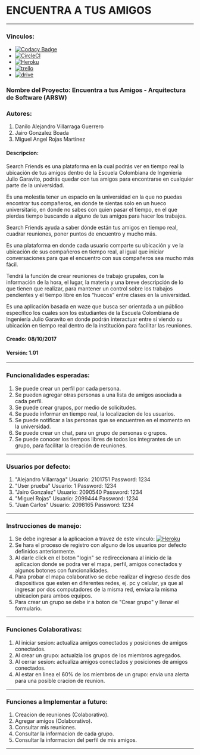 # ENCUENTRA A TUS AMIGOS
***
### Vinculos:
- [![Codacy Badge](https://2.bp.blogspot.com/-_uq7ERTX26A/WfUgXxuIY0I/AAAAAAAAD0g/eQxgmOGLrTghlr-vft9pdGDYsa_btylAwCLcBGAs/s1600/iconocodacy.png)](https://www.codacy.com/app/Proyectoarsw2017/ARSW-Proyecto-EncuentraATusAmigos-2017-2/dashboard)
- [![CircleCI](https://4.bp.blogspot.com/-jN7KDDIPNgI/WfUhI_l2RMI/AAAAAAAAD0s/Gi-lsPn-btsHOWjO95p5Q-lgPqS5DIsMwCLcBGAs/s1600/imagen%2Bcircleci.png)](https://circleci.com/gh/Proyectoarsw2017/ARSW-Proyecto-EncuentraATusAmigos-2017-2)
- [![Heroku](https://wmpics.pics/di-D9YP.png)](https://arsw-proyecto-2017-2.herokuapp.com)
- [![trello](https://1.bp.blogspot.com/-VnIVUyud-2I/WfMm-l9K5fI/AAAAAAAAD0E/lo0xB4GQLt0Q9W3uwFZ3GW7bacj6CXQXQCLcBGAs/s1600/iconotrello.png)](https://trello.com/b/2KWuQi7A/arsw-2017-2-encuentra-a-tus-amigos)
- [![drive](https://4.bp.blogspot.com/-iMaOlu-aY1s/WfMnnYkodrI/AAAAAAAAD0Q/ne9eiKFk_LoS6rSPa0_ijv5R_1-a89sRgCLcBGAs/s1600/iconodrive.png)](https://drive.google.com/open?id=0B7LApJOHv8_YekpycXc3bzhHVms)


### Nombre del Proyecto: Encuentra a tus Amigos - Arquitectura de Software (ARSW)
### Autores: 
1. Danilo Alejandro Villarraga Guerrero
2. Jairo Gonzalez Boada
3. Miguel Angel Rojas Martinez

#### Descripcion: 
Search Friends es una plataforma en la cual podrás ver en tiempo real la ubicación de tus amigos  dentro de la Escuela Colombiana de Ingeniería Julio Garavito, podrás quedar con tus amigos para encontrarse en cualquier parte de la universidad.

Es una molestia tener un espacio en la universidad en la que no puedas encontrar  tus compañeros, en donde te sientas solo en un hueco universitario, en donde no sabes con quien pasar el tiempo, en el que pierdas tiempo buscando a alguno de tus amigos para hacer los trabajos.

Search Friends ayuda a saber dónde están tus amigos en tiempo real, cuadrar reuniones, poner puntos de encuentro y mucho más. 

Es una plataforma en donde cada usuario comparte su ubicación y ve la ubicación de sus compañeros en tiempo real, al igual que iniciar conversaciones para que el encuentro con sus compañeros sea mucho más fácil.

Tendrá la función de crear reuniones de trabajo grupales, con la información de la hora, el lugar, la materia y una breve descripción de lo que tienen que realizar, para mantener un control sobre los trabajos pendientes y el tiempo libre en los “huecos” entre clases en la universidad.

Es una aplicación basada en waze que busca ser orientada a un público específico los cuales son los estudiantes de la Escuela Colombiana de Ingeniería Julio Garavito en donde podrán interactuar entre sí viendo su ubicación en tiempo real dentro de la institución para facilitar las reuniones.

#### Creado: 08/10/2017
#### Versión: 1.01
***
### Funcionalidades esperadas:

1. Se puede crear un perfil por cada persona.
2. Se pueden agregar otras personas a una lista de amigos asociada a cada perfil.
3. Se puede crear grupos, por medio de solicitudes.
4. Se puede informar en tiempo real, la localizacion de los usuarios.
5. Se puede notificar a las personas que se encuentren en el momento en la universidad.
6. Se puede crear un chat, para un grupo de personas o grupos.
7. Se puede conocer los tiempos libres de todos los integrantes de un grupo, para facilitar la creación de reuniones.

***
### Usuarios por defecto:
1. "Alejandro Villarraga" Usuario: 2101751 Password: 1234
2. "User prueba" Usuario: 1 Password: 1234
3. "Jairo Gonzalez" Usuario: 2090540 Password: 1234
4. "Miguel Rojas" Usuario: 2099444 Password: 1234
5. "Juan Carlos" Usuario: 2098165 Password: 1234

***

### Instrucciones de manejo:

1. Se debe ingresar a la aplicacion a travez de este vinculo: [![Heroku](https://wmpics.pics/di-D9YP.png)](https://arsw-proyecto-2017-2.herokuapp.com)
2. Se hara el proceso de registro con alguno de los usuarios por defecto definidos anteriormente.
3. Al darle click en el boton "login" se redireccionara al inicio de la aplicacion donde se podra ver el mapa, perfil, amigos conectados y algunos botones con funcionalidades.
4. Para probar el mapa colaborativo se debe realizar el ingreso desde dos dispositivos que esten en diferentes redes, ej. pc y celular, ya que al ingresar por dos computadores de la misma red, enviara la misma ubicacion para ambos equipos.
5. Para crear un grupo se debe ir a boton de "Crear grupo" y llenar el formulario.

***

### Funciones Colaborativas:

1. Al iniciar sesion: actualiza amigos conectados y posiciones de amigos conectados.
2. Al crear un grupo: actualzia los grupos de los miembros agregados.
3. Al cerrar sesion: actualiza amigos conectados y posiciones de amigos conectados.
4. Al estar en linea el 60% de los miembros de un grupo: envia una alerta para una posible cracion de reunion.

***

### Funciones a Implementar a futuro:

1. Creacion de reuniones (Colaborativo).
2. Agregar amigos (Colaborativo).
3. Consultar mis reuniones.
4. Consultar la informacion de cada grupo.
5. Consultar la informacion del perfil de mis amigos.

***

